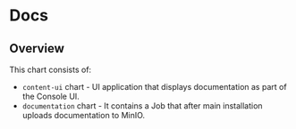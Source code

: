 # Docs

## Overview

This chart consists of:
* `content-ui` chart - UI application that displays documentation as part of the Console UI.
* `documentation` chart - It contains a Job that after main installation uploads documentation to MinIO.
